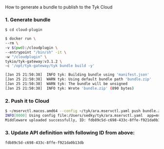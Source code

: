 How to generate a bundle to publish to the Tyk Cloud

### 1. Generate bundle

```bash
$ cd cloud-plugin

$ docker run \
--rm \
-v $(pwd):/cloudplugin \
--entrypoint "/bin/sh" -it \
-w "/cloudplugin" \
tykio/tyk-gateway:v3.1.2 \
-c '/opt/tyk-gateway/tyk bundle build -y'

[Jan 25 21:50:38]  INFO tyk: Building bundle using 'manifest.json'
[Jan 25 21:50:38]  WARN tyk: Using default bundle path 'bundle.zip'
[Jan 25 21:50:38]  WARN tyk: The bundle will be unsigned
[Jan 25 21:50:38]  INFO tyk: Wrote 'bundle.zip' (890 bytes)
```

### 2. Push it to Cloud

```bash
$ ~/mservctl.macos.amd64 --config ~/tyk/ara.mservctl.yaml push bundle.zip
INFO[0000] Using config file:/Users/sedky/tyk/ara.mservctl.yaml  app=mservctl
Middleware uploaded successfully, ID: fdb89c5d-c698-433c-8ffe-f921da0b13db
```

### 3. Update API definition with following ID from above:

`fdb89c5d-c698-433c-8ffe-f921da0b13db`


